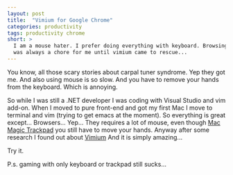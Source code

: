 ```yaml
---
layout: post
title:  "Vimium for Google Chrome"
categories: productivity
tags: productivity chrome
short: >
  I am a mouse hater. I prefer doing everything with keyboard. Browsing
  was always a chore for me until vimium came to rescue...
---
```


You know, all those scary stories about carpal tuner syndrome. Yep they got me.
And also using mouse is so slow. And you have to remove your hands from the keyboard. Which is annoying.

So while I was still a .NET developer I was coding with Visual Studio
and vim add-on. When I moved to pure front-end and got my first Mac I
move to terminal and vim (trying to get emacs at the moment). So
everything is great except... Browsers... Yep... They requires a lot of
mouse, even though <a href="https://www.apple.com/magictrackpad/">Mac Magic Trackpad</a> you still have to move your hands.
Anyway after some research I found out about <a href="https://chrome.google.com/webstore/detail/vimium/dbepggeogbaibhgnhhndojpepiihcmeb">Vimium</a>
And it is simply amazing...

Try it.

P.s. gaming with only keyboard or trackpad still sucks...
